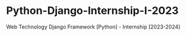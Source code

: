 # Python-Django-Internship-I-2023
Web Technology Django Framework [Python] - Internship [2023-2024]
